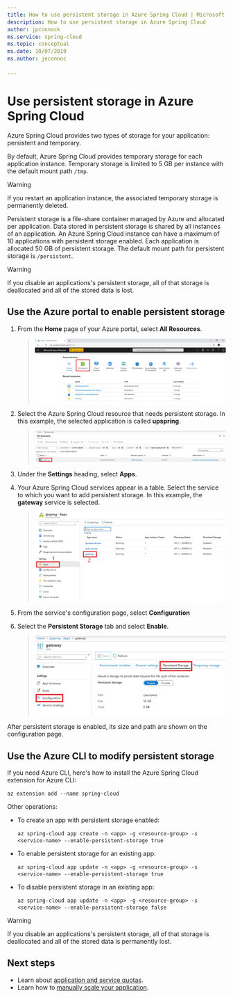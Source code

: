 ```yaml
---
title: How to use persistent storage in Azure Spring Cloud | Microsoft Docs
description: How to use persistent storage in Azure Spring Cloud
author: jpconnock
ms.service: spring-cloud
ms.topic: conceptual
ms.date: 10/07/2019
ms.author: jeconnoc

---
```


# Use persistent storage in Azure Spring Cloud

Azure Spring Cloud provides two types of storage for your application: persistent and temporary.

By default, Azure Spring Cloud provides temporary storage for each application instance. Temporary storage is limited to 5 GB per instance with the default mount path `/tmp`.

> [!WARNING]
> If you restart an application instance, the associated temporary storage is permanently deleted.

Persistent storage is a file-share container managed by Azure and allocated per application. Data stored in persistent storage is shared by all instances of an application. An Azure Spring Cloud instance can have a maximum of 10 applications with persistent storage enabled. Each application is allocated 50 GB of persistent storage. The default mount path for persistent storage is `/persistent`.

> [!WARNING]
> If you disable an applications's persistent storage, all of that storage is deallocated and all of the stored data is lost.

## Use the Azure portal to enable persistent storage

1. From the **Home** page of your Azure portal, select **All Resources**.

    >![Locate the All Resources icon](media/portal-all-resources.jpg)

1. Select the Azure Spring Cloud resource that needs persistent storage. In this example, the selected application is called **upspring**.

    > ![Select your application](media/select-service.jpg)

1. Under the **Settings** heading, select **Apps**.

1. Your Azure Spring Cloud services appear in a table.  Select the service to which you want to add persistent storage. In this example, the **gateway** service is selected.

    > ![Select your service](media/select-gateway.jpg)

1. From the service's configuration page, select **Configuration**

1. Select the **Persistent Storage** tab and select **Enable**.

    > ![Enable persistent storage](media/enable-persistent-storage.jpg)

After persistent storage is enabled, its size and path are shown on the configuration page.

## Use the Azure CLI to modify persistent storage

If you need Azure CLI, here's how to install the Azure Spring Cloud extension for Azure CLI:

```azurecli
az extension add --name spring-cloud
```
Other operations:

* To create an app with persistent storage enabled:

    ```azurecli
    az spring-cloud app create -n <app> -g <resource-group> -s <service-name> --enable-persistent-storage true
    ```

* To enable persistent storage for an existing app:

    ```azurecli
    az spring-cloud app update -n <app> -g <resource-group> -s <service-name> --enable-persistent-storage true
    ```

* To disable persistent storage in an existing app:

    ```azurecli
    az spring-cloud app update -n <app> -g <resource-group> -s <service-name> --enable-persistent-storage false
    ```

> [!WARNING]
> If you disable an applications's persistent storage, all of that storage is deallocated and all of the stored data is permanently lost.

## Next steps

* Learn about [application and service quotas](spring-cloud-quotas.md).
* Learn how to [manually scale your application](spring-cloud-tutorial-scale-manual.md).
